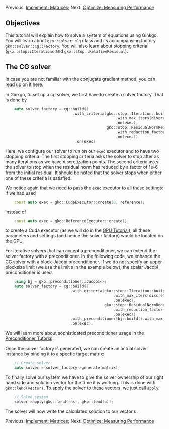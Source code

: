 Previous: [Implement: Matrices](./Tutorial-2:-Implement:-Matrices); Next: [Optimize: Measuring Performance](./Tutorial-4:-Optimize:-Measuring-Performance)

Objectives
----------

This tutorial will explain how to solve a system of equations using Ginkgo. You will learn about `gko::solver::Cg` class and its accompanying factory `gko::solver::Cg::Factory`. You will also learn about stopping criteria (`gko::stop::Iterations` and `gko::stop::RelativeResidual`).

The CG solver
-------------

In case you are not familiar with the conjugate gradient method, you can read up on it [here](https://en.wikipedia.org/wiki/Conjugate_gradient_method).

In Ginkgo, to set up a cg solver, we first have to create a solver factory. That is done by 

```c++
    auto solver_factory = cg::build()
                              .with_criteria(gko::stop::Iteration::build()
                                                 .with_max_iters(discretization_points)
                                                 .on(exec),
                                             gko::stop::ResidualNormReduction<>::build()
                                                 .with_reduction_factor(1e-6)
                                                 .on(exec))
                               .on(exec)
```

Here, we configure our solver to run on our `exec` executor and to have two stopping criteria.
The first stopping criteria asks the solver to stop after as many iterations as we have discretization points. 
The second criteria asks the solver to stop when the residual norm has reduced by a factor of 1e-6 from the initial residual. It should be noted that the solver stops when either one of these criteria is satisfied.

We notice again that we need to pass the `exec` executor to all these settings: 
if we had used
```c++
    const auto exec = gko::CudaExecutor::create(0, reference);
```
instead of
```c++
    const auto exec = gko::ReferenceExecutor::create();
```
to create a Cuda executor
(as we will do in the [GPU Tutorial](./Tutorial-8:-Optimize:-Using-GPUs)), 
all these parameters and settings (and hence the solver factory) would be located on the GPU.

For iterative solvers that can accept a preconditioner, 
we can extend the solver factory with a preconditioner.
In the following code, we enhance the CG solver with a block-Jacobi preconditioner.
If we do not specify an upper blocksize limit (we use the limit `8` in the example below), the scalar Jacobi preconditioner is used.

```c++
    using bj = gko::preconditioner::Jacobi<>;
    auto solver_factory = cg::build()
                             .with_criteria(gko::stop::Iteration::build()
                                                .with_max_iters(discretization_points)
                                                .on(exec),
                                            gko::stop::ResidualNormReduction<>::build()
                                                .with_reduction_factor(1e-6)
                                                .on(exec))
                             .with_preconditioner(bj::build().with_max_block_size(8u).on(exec))
                             .on(exec);
```
We will learn more about sophisticated preconditioner usage in the [Preconditioner Tutorial](./Tutorial-7:-Optimize:-Using-a-Preconditioner).

Once the solver factory is generated, we can create an actual solver instance by binding it to a specfic target matrix:

```c++
    // Create solver
    auto solver = solver_factory->generate(matrix);
```
    

To finally solve our system we have to give the solver ownership of our right hand side and solution vector for the time it is working. This is done with `gko::lend(vector)`. To apply the solver to these vectors, we just call `apply`:

```c++
    // Solve system
    solver->apply(gko::lend(rhs), gko::lend(u));
```

The solver will now write the calculated solution to our vector u.

Previous: [Implement: Matrices](./Tutorial-2:-Implement:-Matrices); Next: [Optimize: Measuring Performance](./Tutorial-4:-Optimize:-Measuring-Performance)
